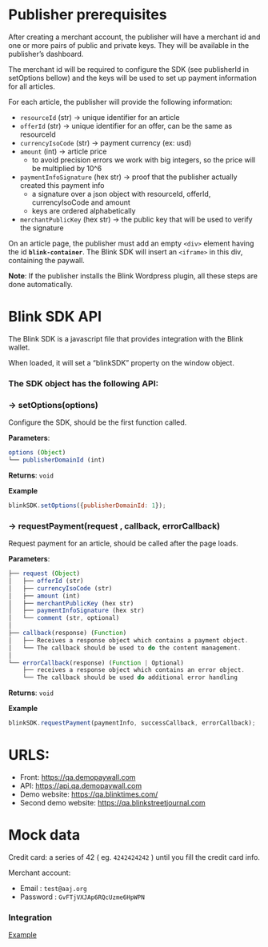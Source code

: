 # Publisher prerequisites
After creating a merchant account, the publisher will have a merchant id and one or more pairs of public and private keys. They will be available in the publisher’s dashboard.

The merchant id will be required to configure the SDK (see publisherId in setOptions bellow) and the keys will be used to set up payment information for all articles.

For each article, the publisher will provide the following information:
* `resourceId` (str) &rightarrow; unique identifier for an article
* `offerId` (str)  &rightarrow; unique identifier for an offer, can be the same as resourceId
* `currencyIsoCode` (str) &rightarrow; payment currency (ex: usd)
* `amount` (int) &rightarrow; article price 
    * to avoid precision errors we work with big integers, so the price will be multiplied by 10^6
* `paymentInfoSignature` (hex str) &rightarrow; proof that the publisher actually created this payment info
    * a signature over a json object with resourceId, offerId, currencyIsoCode and amount 
    * keys are ordered alphabetically
* `merchantPublicKey` (hex str) &rightarrow; the public key that will be used to verify the signature

On an article page, the publisher must add an empty `<div>` element having the id **`blink-container`**.
The Blink SDK will insert an `<iframe>` in this div, containing the paywall. 

**Note**: If the publisher installs the Blink Wordpress plugin, all these steps are done automatically.

# Blink SDK API
The Blink SDK is a javascript file that provides integration with the Blink wallet.

When loaded, it will set a “blinkSDK” property on the window object.

### The SDK object has the following API:
### &rightarrow; setOptions(options)
Configure the SDK, should be the first function called.

**Parameters**:
```javascript
options (Object)
└── publisherDomainId (int)
 ```
**Returns**: `void`

**Example**
```javascript
blinkSDK.setOptions({publisherDomainId: 1});
```
### &rightarrow; requestPayment(request , callback, errorCallback)
Request payment for an article, should be called after the page loads.

**Parameters**:
```javascript
├── request (Object)
│   ├── offerId (str)
│   ├── currencyIsoCode (str)
│   ├── amount (int)
│   ├── merchantPublicKey (hex str)
│   ├── paymentInfoSignature (hex str)
│   └── comment (str, optional)
│
├── callback(response) (Function)
│   ├── Receives a response object which contains a payment object. 
│   └── The callback should be used to do the content management.
│
└── errorCallback(response) (Function | Optional)
    ├── receives a response object which contains an error object.
    └── The callback should be used do additional error handling
 ```
**Returns**: `void`

**Example**
```javascript
blinkSDK.requestPayment(paymentInfo, successCallback, errorCallback);
```

# URLS:
* Front: https://qa.demopaywall.com
* API: https://api.qa.demopaywall.com
* Demo website: https://qa.blinktimes.com/
* Second demo website: https://qa.blinkstreetjournal.com

# Mock data
Credit card: a series of 42 ( eg. `4242424242` ) until you fill the credit card info.

Merchant account:
  * Email : `test@aaj.org`
  * Password : `GvFTjVXJAp6RQcUzme6HpWPN`

### Integration
[Example](./blink/src/example)
